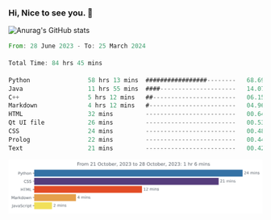 ### Hi, Nice to see you. 👋

<!--
**EtherFin/EtherFin** is a ✨ _special_ ✨ repository because its `README.md` (this file) appears on your GitHub profile.

Here are some ideas to get you started:

- 🔭 I’m currently working on ...
- 🌱 I’m currently learning ...
- 👯 I’m looking to collaborate on ...
- 🤔 I’m looking for help with ...
- 💬 Ask me about ...
- 📫 How to reach me: ...
- 😄 Pronouns: ...
- ⚡ Fun fact: ...
-->


![Anurag's GitHub stats](https://github-readme-stats.vercel.app/api?username=EtherFin&bg_color=30,e96443,e97f43,e99943,e9b443,e9ce43,e9e843,d3e943,bee943,a9e943,94e943&title_color=fff&text_color=000&show_icons=true&icon_color=000)


<!--START_SECTION:waka-->

```rust
From: 28 June 2023 - To: 25 March 2024

Total Time: 84 hrs 45 mins

Python                58 hrs 13 mins  #################--------   68.69 %
Java                  11 hrs 55 mins  ####---------------------   14.07 %
C++                   5 hrs 12 mins   ##-----------------------   06.15 %
Markdown              4 hrs 12 mins   #------------------------   04.96 %
HTML                  32 mins         -------------------------   00.64 %
Qt UI file            26 mins         -------------------------   00.53 %
CSS                   24 mins         -------------------------   00.48 %
Prolog                22 mins         -------------------------   00.44 %
Text                  21 mins         -------------------------   00.42 %
```

<!--END_SECTION:waka-->

<img
  src="https://github.com/EtherFin/EtherFin/blob/master/images/stat.svg"
  alt="Work Dashboard"
/>

